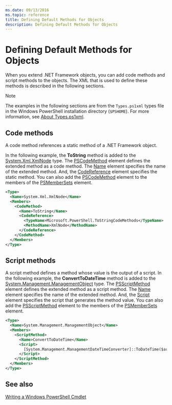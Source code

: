 ```yaml
---
ms.date: 09/13/2016
ms.topic: reference
title: Defining Default Methods for Objects
description: Defining Default Methods for Objects
---
```


# Defining Default Methods for Objects

When you extend .NET Framework objects, you can add code methods and script methods to the objects.
The XML that is used to define these methods is described in the following sections.

> [!NOTE]
> The examples in the following sections are from the `Types.ps1xml` types file in the Windows
> PowerShell installation directory (`$PSHOME`). For more information, see [About Types.ps1xml](/powershell/module/microsoft.powershell.core/about/about_types.ps1xml).

## Code methods

A code method references a static method of a .NET Framework object.

In the following example, the **ToString** method is added to the [System.Xml.XmlNode](/dotnet/api/System.Xml.XmlNode)
type. The [PSCodeMethod](/dotnet/api/system.management.automation.pscodemethod) element defines the
extended method as a code method. The
[Name](/dotnet/api/system.management.automation.psmemberinfo.name?view=pscore-6.2.0#System_Management_Automation_PSMemberInfo_Name)
element specifies the name of the extended method. And, the
[CodeReference](/dotnet/api/system.management.automation.pscodemethod.codereference?view=pscore-6.2.0#System_Management_Automation_PSCodeMethod_CodeReference)
element specifies the static method. You can also add the [PSCodeMethod](/dotnet/api/system.management.automation.pscodemethod)
element to the members of the [PSMemberSets](/dotnet/api/system.management.automation.psmemberset?view=pscore-6.2.0)
element.

```xml
<Type>
  <Name>System.Xml.XmlNode</Name>
  <Members>
    <CodeMethod>
      <Name>ToString</Name>
      <CodeReference>
        <TypeName>Microsoft.PowerShell.ToStringCodeMethods</TypeName>
        <MethodName>XmlNode</MethodName>
      </CodeReference>
    </CodeMethod>
  </Members>
</Type>
```

## Script methods

A script method defines a method whose value is the output of a script. In the following example,
the **ConvertToDateTime** method is added to the [System.Management.ManagementObject](/dotnet/api/System.Management.ManagementObject)
type. The [PSScriptMethod](/dotnet/api/system.management.automation.psscriptmethod?view=pscore-6.2.0)
element defines the extended method as a script method. The
[Name](/dotnet/api/system.management.automation.psmemberinfo.name?view=pscore-6.2.0#System_Management_Automation_PSMemberInfo_Name)
element specifies the name of the extended method. And, the
[Script](/dotnet/api/system.management.automation.psscriptmethod.script?view=pscore-6.2.0#System_Management_Automation_PSScriptMethod_Script)
element specifies the script that generates the method value. You can also add the [PSScriptMethod](/dotnet/api/system.management.automation.psscriptmethod?view=pscore-6.2.0)
element to the members of the [PSMemberSets](/dotnet/api/system.management.automation.psmemberset?view=pscore-6.2.0)
element.

```xml
<Type>
  <Name>System.Management.ManagementObject</Name>
  <Members>
    <ScriptMethod>
      <Name>ConvertToDateTime</Name>
      <Script>
        [System.Management.ManagementDateTimeConverter]::ToDateTime($args[0])
      </Script>
    </ScriptMethod>
  </Members>
</Type>
```

## See also

[Writing a Windows PowerShell Cmdlet](./writing-a-windows-powershell-cmdlet.md)
